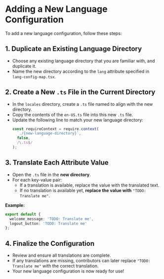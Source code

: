 # Adding a New Language Configuration

To add a new language configuration, follow these steps:

## 1. **Duplicate an Existing Language Directory**

- Choose any existing language directory that you are familiar with, and duplicate it.
- Name the new directory according to the `lang` attribute specified in `lang-config-map.tsx`.

## 2. **Create a New `.ts` File in the Current Directory**

- In the `locales` directory, create a `.ts` file named to align with the new directory.
- Copy the contents of the `en-US.ts` file into this new `.ts` file.
- Update the following line to match your new language directory:
  ```ts
  const requireContext = require.context(
    `./{new-language-directory}`,
    false,
    /\.ts$/
  );
  ```

## 3. **Translate Each Attribute Value**

- Open the `.ts` file in the **new directory**.
- For each key-value pair:
  - If a translation is available, replace the value with the translated text.
  - If no translation is available yet, **replace the value with** `"TODO: Translate me"`.

**Example:**

```ts
export default {
  welcome_message: 'TODO: Translate me',
  logout_button: 'TODO: Translate me'
};
```

## 4. **Finalize the Configuration**

- Review and ensure all translations are complete.
- If any translations are missing, contributors can later replace `"TODO: Translate me"` with the correct translation.
- Your new language configuration is now ready for use!

